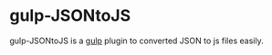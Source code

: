 # gulp-JSONtoJS

gulp-JSONtoJS is a [gulp](https://github.com/wearefractal/gulp) plugin to converted JSON to js files easily.

